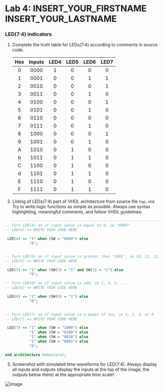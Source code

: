 # Lab 4: INSERT_YOUR_FIRSTNAME INSERT_YOUR_LASTNAME

### LED(7:4) indicators

1. Complete the truth table for LEDs(7:4) according to comments in source code.

   | **Hex** | **Inputs** | **LED4** | **LED5** | **LED6** | **LED7** |
   | :-: | :-: | :-: | :-: | :-: | :-: |
   | 0 | 0000 | 1 | 0 | 0 | 0 |
   | 1 | 0001 | 0 | 0 | 1 | 1 |
   | 2 | 0010 | 0 | 0 | 0 | 1 |
   | 3 | 0011 | 0 | 0 | 1 | 0 |
   | 4 | 0100 | 0 | 0 | 0 | 1 |
   | 5 | 0101 | 0 | 0 | 1 | 0 |
   | 6 | 0110 | 0 | 0 | 0 | 0 |
   | 7 | 0111 | 0 | 0 | 1 | 0 |
   | 8 | 1000 | 0 | 0 | 0 | 1 |
   | 9 | 1001 | 0 | 0 | 1 | 0 |
   | A | 1010 | 0 | 1 | 0 | 0 |
   | b | 1011 | 0 | 1 | 1 | 0 |
   | C | 1100 | 0 | 1 | 0 | 0 |
   | d | 1101 | 0 | 1 | 1 | 0 |
   | E | 1110 | 0 | 1 | 0 | 0 |
   | F | 1111 | 0 | 1 | 1 | 0 |

2. Listing of LEDs(7:4) part of VHDL architecture from source file `top.vhd`. Try to write logic functions as simple as possible. Always use syntax highlighting, meaningful comments, and follow VHDL guidelines:

```vhdl
   --------------------------------------------------------------------
-- Turn LED(4) on if input value is equal to 0, ie "0000"
-- LED(4) <= WRITE YOUR CODE HERE

 LED(4) <= "1" when (SW = "0000") else
           "0";


-- Turn LED(5) on if input value is greater than "1001", ie 10, 11, 12, ...
-- LED(5) <= WRITE YOUR CODE HERE

 LED(5) <= "1" when (SW(3) = "1" and SW(1) = "1") else
           "0";

-- Turn LED(6) on if input value is odd, ie 1, 3, 5, ...
-- LED(6) <= WRITE YOUR CODE HERE

 LED(6) <= "1" when (SW(0) = "1") else
           "0";
           

-- Turn LED(7) on if input value is a power of two, ie 1, 2, 4, or 8
-- LED(7) <= WRITE YOUR CODE HERE

 LED(7) <= "1" when (SW = "1000") else
           "1" when (SW = "0100") else
           "1" when (SW = "0010") else
           "1" when (SW = "0001") else
           "0";

end architecture behavioral;
```

3. Screenshot with simulated time waveforms for LED(7:4). Always display all inputs and outputs (display the inputs at the top of the image, the outputs below them) at the appropriate time scale!

 ![image](https://user-images.githubusercontent.com/124741981/223508709-caaf4c35-bed1-43ed-a3f6-3b0233571891.png)
